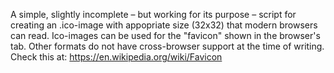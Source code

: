 A simple, slightly incomplete – but working for its purpose – script for creating an .ico-image with appopriate size (32x32) that modern browsers can read.
Ico-images can be used for the "favicon" shown in the browser's tab. Other formats do not have cross-browser support at the time of writing. Check this at: https://en.wikipedia.org/wiki/Favicon

